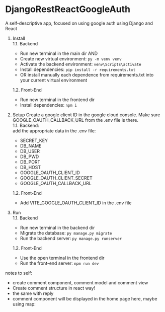 # DjangoRestReactGoogleAuth
A self-descriptive app, focused on using google auth using Django and React

1. Install  
    1.1. Backend  
    - Run new terminal in the main dir AND  
    - Create new virtual environment: `py -m venv venv`
    - Activate the backend environment: `venv\Scripts\activate`
    - Install dependencies: `pip install -r requirements.txt`
    - OR install manually each dependence from requirements.txt into your current virtual environment  

    1.2. Front-End  
    - Run new terminal in the frontend dir
    - Install dependencies: `npm i`

2. Setup
    Create a google client ID in the google cloud console. Make sure GOOGLE_OAUTH_CALLBACK_URL from the .env file is there.  
    1.1. Backend:  
    add the appropriate data in the .env file:
    - SECRET_KEY
    - DB_NAME
    - DB_USER
    - DB_PWD
    - DB_PORT
    - DB_HOST
    - GOOGLE_OAUTH_CLIENT_ID
    - GOOGLE_OAUTH_CLIENT_SECRET
    - GOOGLE_OAUTH_CALLBACK_URL

    1.2. Front-End  
    - Add VITE_GOOGLE_OAUTH_CLIENT_ID in the .env file


3. Run  
    1.1. Backend  
    - Run new terminal in the backend dir  
    - Migrate the database: `py manage.py migrate`
    - Run the backend server: `py manage.py runserver`

    1.2. Front-End  
    - Use the open terminal in the frontend dir
    - Run the front-end server: `npm run dev` 


notes to self:
- create comment component, comment model and comment view
- Create comment structure in react way!
- the same with reply
- comment component will be displayed in the home page here, maybe using map: <section class="comments">





